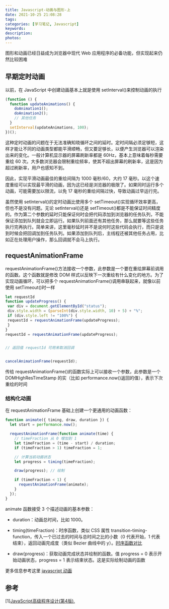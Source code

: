 ```yaml
---
title: Javascript-动画与图形-上
date: 2021-10-25 21:08:28
tags:
categories: [学习笔记, Javascript]
keywords:
description:
photos:
---
```


图形和动画已经日益成为浏览器中现代 Web 应用程序的必备功能，但实现起来仍然比较困难

## 早期定时动画

以前，在 JavaScript 中创建动画基本上就是使用 setInterval()来控制动画的执行

```javascript
(function () {
  function updateAnimations() {
    doAnimation1();
    doAnimation2();
    // 其他任务
  }
  setInterval(updateAnimations, 100);
})();
```

这种定时动画的问题在于无法准确知晓循环之间的延时。定时间隔必须足够短，这样才能让不同的动画类型都能平滑顺畅，但又要足够长，以便产生浏览器可以渲染出来的变化。一般计算机显示器的屏幕刷新率都是 60Hz，基本上意味着每秒需要重绘 60 次。大多数浏览器会限制重绘频率，使其不超出屏幕的刷新率，这是因为超过刷新率，用户也感知不到。

<!-- more -->

因此，实现平滑动画最佳的重绘间隔为 1000 毫秒/60，大约 17 毫秒。以这个速度重绘可以实现最平滑的动画，因为这已经是浏览器的极限了。如果同时运行多个动画，可能需要加以限流，以免 17 毫秒的重绘间隔过快，导致动画过早运行完。

虽然使用 setInterval()的定时动画比使用多个 setTimeout()实现循环效率更高，但也不是没有问题。无论 setInterval()还是 setTimeout()都是不能保证时间精度的。作为第二个参数的延时只能保证何时会把代码添加到浏览器的任务队列，不能保证添加到队列就会立即运行。如果队列前面还有其他任务，那么就要等这些任务执行完再执行。简单来讲，这里毫秒延时并不是说何时这些代码会执行，而只是说到时候会把回调加到任务队列。如果添加到队列后，主线程还被其他任务占用，比如正在处理用户操作，那么回调就不会马上执行。

## requestAnimationFrame

requestAnimationFrame()方法接收一个参数，此参数是一个要在重绘屏幕前调用的函数。这个函数就是修改 DOM 样式以反映下一次重绘有什么变化的地方。为了实现动画循环，可以把多个 requestAnimationFrame()调用串联起来，就像以前使用 setTimeout()时一样

```JavaScript
let requestId
function updateProgress() {
 var div = document.getElementById("status");
 div.style.width = (parseInt(div.style.width, 10) + 5) + "%";
 if (div.style.left != "100%") {
 requestId = requestAnimationFrame(updateProgress);
 }
}
requestId = requestAnimationFrame(updateProgress);


// 返回值 requestId 可用来取消回调


cancelAnimationFrame(requestId);
```

传给 requestAnimationFrame()的函数实际上可以接收一个参数，此参数是一个 DOMHighResTimeStamp 的实（比如 performance.now()返回的值），表示下次重绘的时间

### 结构化动画

在 requestAnimationFrame 基础上创建一个更通用的动画函数：

```javascript
function animate({ timing, draw, duration }) {
  let start = performance.now();

  requestAnimationFrame(function animate(time) {
    // timeFraction 从 0 增加到 1
    let timeFraction = (time - start) / duration;
    if (timeFraction > 1) timeFraction = 1;

    // 计算当前动画状态
    let progress = timing(timeFraction);

    draw(progress); // 绘制

    if (timeFraction < 1) {
      requestAnimationFrame(animate);
    }
  });
}
```

animate 函数接受 3 个描述动画的基本参数：

-   duration：动画总时间，比如 1000。

-   timing(timeFraction)：时序函数，类似 CSS 属性 transition-timing-function，传入一个已过去的时间与总时间之比的小数（0 代表开始，1 代表结束），返回动画完成度（类似 Bezier 曲线中的 y）。[时序函数对比](https://cubic-bezier.com/#.17,.67,.83,.67)
-   draw(progress)：获取动画完成状态并绘制的函数。值 progress = 0 表示开始动画状态，progress = 1 表示结束状态。这是实际绘制动画的函数

更多信息参考这里 [javascript 动画](https://zh.javascript.info/js-animation#jie-gou-hua-dong-hua)

## 参考

[1\][JavaScript高级程序设计(第4版).](https://book.douban.com/subject/35175321/)
